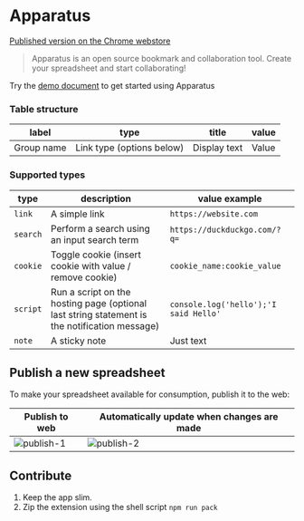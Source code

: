 # Apparatus

[Published version on the Chrome webstore](https://chrome.google.com/webstore/detail/apparatus/egomopmdlnnollipkhoocfgookfcepoe)

> Apparatus is an open source bookmark and collaboration tool. Create your spreadsheet and start collaborating!

Try the [demo document](https://docs.google.com/spreadsheets/d/1fHX2H_Qv_Ah4GBeT-zTvJQCsrXKd4ZkWSFjtw2yEWqI/edit#gid=0) to get started using Apparatus

### Table structure
| label | type | title | value
| ----- | ---- | ----- | -----
| Group name | Link type (options below) | Display text | Value

### Supported types
| type | description | value example
| ---- | ----------- | -------------
| `link` | A simple link | `https://website.com`
| `search` | Perform a search using an input search term | `https://duckduckgo.com/?q=`
| `cookie` | Toggle cookie (insert cookie with value / remove cookie) | `cookie_name:cookie_value`
| `script` | Run a script on the hosting page (optional last string statement is the notification message) | `console.log('hello');'I said Hello'`
| `note` | A sticky note | Just text

## Publish a new spreadsheet
To make your spreadsheet available for consumption, publish it to the web:

Publish to web | Automatically update when changes are made
-------------- | ------------------------------------------
![publish-1](https://cloud.githubusercontent.com/assets/516342/21141906/4b3e9814-c148-11e6-9deb-4683d91a456d.png) | ![publish-2](https://cloud.githubusercontent.com/assets/516342/21141907/4b677cf2-c148-11e6-9de7-7d72202c0272.png)


## Contribute

1. Keep the app slim.
2. Zip the extension using the shell script `npm run pack`
